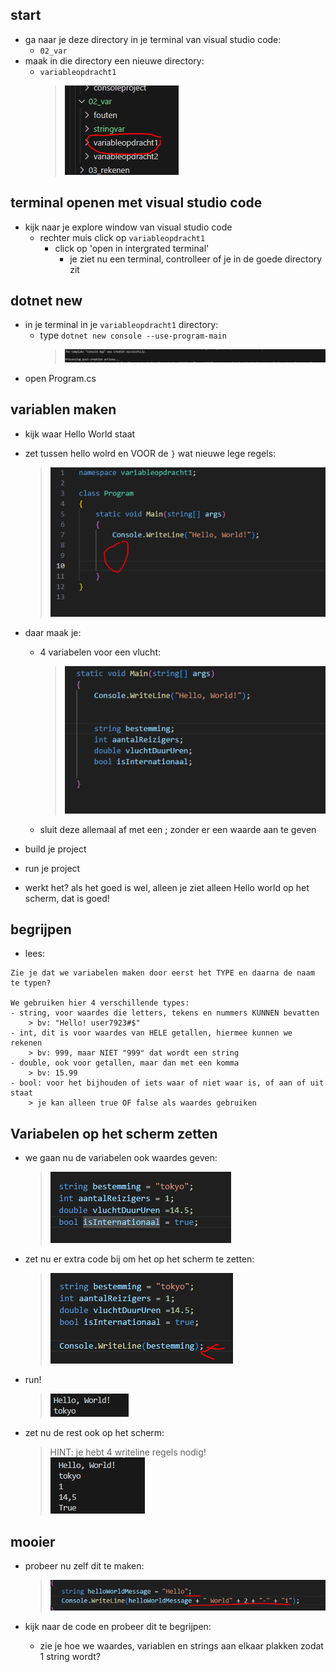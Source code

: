 

## start

- ga naar je deze directory in je terminal van visual studio code:
    - `02_var`
- maak in die directory een nieuwe directory:
    - `variableopdracht1`
        > ![](img/newdir.PNG)
    

## terminal openen met visual studio code

- kijk naar je explore window van visual studio code
    - rechter muis click op `variableopdracht1`
        - click op 'open in intergrated terminal'
            - je ziet nu een terminal, controlleer of je in de goede directory zit


## dotnet new

- in je terminal in je `variableopdracht1` directory:
    - type `dotnet new console --use-program-main`
        > ![](img/newconsole.PNG)
- open Program.cs
 
 ## variablen maken
- kijk waar Hello World staat
- zet tussen hello wolrd en VOOR de `}` wat nieuwe lege regels:
    > ![](img/hier.PNG)

- daar maak je:
    - 4 variabelen voor een vlucht:
        > ![](img/newvars.PNG)
    
    - sluit deze allemaal af met een ; zonder er een waarde aan te geven

- build je project
- run je project
- werkt het? als het goed is wel, alleen je ziet alleen Hello world op het scherm, dat is goed!

## begrijpen

- lees:
```
Zie je dat we variabelen maken door eerst het TYPE en daarna de naam te typen?  

We gebruiken hier 4 verschillende types:
- string, voor waardes die letters, tekens en nummers KUNNEN bevatten
    > bv: "Hello! user7923#$"
- int, dit is voor waardes van HELE getallen, hiermee kunnen we rekenen
    > bv: 999, maar NIET "999" dat wordt een string
- double, ook voor getallen, maar dan met een komma
    > bv: 15.99
- bool: voor het bijhouden of iets waar of niet waar is, of aan of uit staat
    > je kan alleen true OF false als waardes gebruiken
```

## Variabelen op het scherm zetten

- we gaan nu de variabelen ook waardes geven:
    > ![](img/tokyo.PNG)

- zet nu er extra code bij om het op het scherm te zetten:
    > ![](img/consoletokyo.PNG)

- run!
    > ![](img/showtokyo.PNG)

- zet nu de rest ook op het scherm:
    > HINT: je hebt 4 writeline regels nodig!  
    > ![](img/showall.PNG)
    

## mooier

- probeer nu zelf dit te maken:
    > ![](img/concat.PNG)

- kijk naar de code en probeer dit te begrijpen:
    - zie je hoe we waardes, variablen en strings aan elkaar plakken zodat 1 string wordt?

